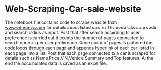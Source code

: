 # Web-Scraping-Car-sale-website
The notebook file contains code to scrape website from www.edmunds.com for details about listed cars.\n
The code takes zip code and search radius as input.
Post that after search according to user preference is carried out it counts the number of pages connected to search done as per user preference.
Once count of pages is gathered the code loops through each page and appends hyperlink of each car listed in each page into a list.
Post that each page connected to a car is scraped for details such as Name,Price,VIN,Vehicle Summary and Top features.
At the end the accumulated data is saved as an excel file.
